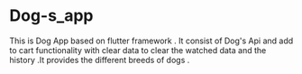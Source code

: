# Dog-s_app
This is Dog App based on  flutter  framework . It consist of  Dog's Api and add to cart functionality with clear data to clear the watched data and the history .It provides the different breeds of dogs .
